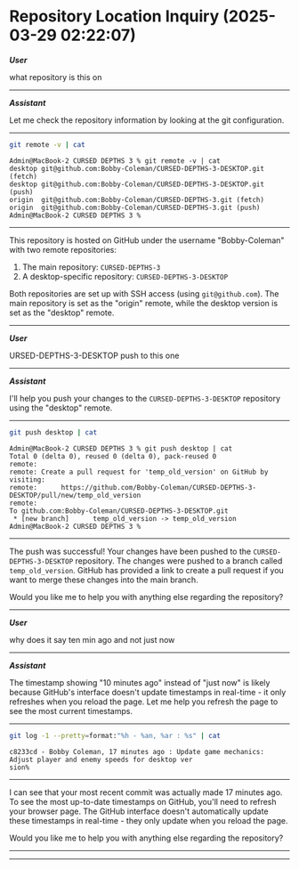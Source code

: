 <!-- Generated by SpecStory -->

# Repository Location Inquiry (2025-03-29 02:22:07)

_**User**_

what repository is this on

---

_**Assistant**_

Let me check the repository information by looking at the git configuration.


---

```bash
git remote -v | cat
```

```
Admin@MacBook-2 CURSED DEPTHS 3 % git remote -v | cat
desktop git@github.com:Bobby-Coleman/CURSED-DEPTHS-3-DESKTOP.git (fetch)
desktop git@github.com:Bobby-Coleman/CURSED-DEPTHS-3-DESKTOP.git (push)
origin  git@github.com:Bobby-Coleman/CURSED-DEPTHS-3.git (fetch)
origin  git@github.com:Bobby-Coleman/CURSED-DEPTHS-3.git (push)
Admin@MacBook-2 CURSED DEPTHS 3 %
```

---

This repository is hosted on GitHub under the username "Bobby-Coleman" with two remote repositories:

1. The main repository: `CURSED-DEPTHS-3`
2. A desktop-specific repository: `CURSED-DEPTHS-3-DESKTOP`

Both repositories are set up with SSH access (using `git@github.com`). The main repository is set as the "origin" remote, while the desktop version is set as the "desktop" remote.

---

_**User**_

URSED-DEPTHS-3-DESKTOP push to this one 

---

_**Assistant**_

I'll help you push your changes to the `CURSED-DEPTHS-3-DESKTOP` repository using the "desktop" remote.


---

```bash
git push desktop | cat
```

```
Admin@MacBook-2 CURSED DEPTHS 3 % git push desktop | cat
Total 0 (delta 0), reused 0 (delta 0), pack-reused 0
remote: 
remote: Create a pull request for 'temp_old_version' on GitHub by visiting:
remote:      https://github.com/Bobby-Coleman/CURSED-DEPTHS-3-DESKTOP/pull/new/temp_old_version
remote: 
To github.com:Bobby-Coleman/CURSED-DEPTHS-3-DESKTOP.git
 * [new branch]      temp_old_version -> temp_old_version
Admin@MacBook-2 CURSED DEPTHS 3 %
```

---

The push was successful! Your changes have been pushed to the `CURSED-DEPTHS-3-DESKTOP` repository. The changes were pushed to a branch called `temp_old_version`. GitHub has provided a link to create a pull request if you want to merge these changes into the main branch.

Would you like me to help you with anything else regarding the repository?

---

_**User**_

why does it say ten min ago and not just now

---

_**Assistant**_

The timestamp showing "10 minutes ago" instead of "just now" is likely because GitHub's interface doesn't update timestamps in real-time - it only refreshes when you reload the page. Let me help you refresh the page to see the most current timestamps.

---

```bash
git log -1 --pretty=format:"%h - %an, %ar : %s" | cat
```

```
c8233cd - Bobby Coleman, 17 minutes ago : Update game mechanics: Adjust player and enemy speeds for desktop ver
sion%

```

---

I can see that your most recent commit was actually made 17 minutes ago. To see the most up-to-date timestamps on GitHub, you'll need to refresh your browser page. The GitHub interface doesn't automatically update these timestamps in real-time - they only update when you reload the page.

Would you like me to help you with anything else regarding the repository?

---



---

